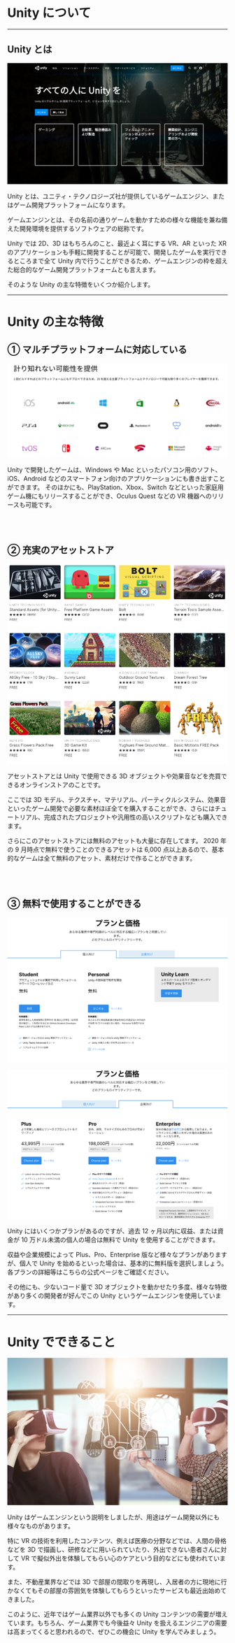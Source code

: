 # Unity について

<hr>

## Unity とは

![](img/image1.png)

Unity とは、ユニティ・テクノロジーズ社が提供しているゲームエンジン、またはゲーム開発プラットフォームになります。

ゲームエンジンとは、その名前の通りゲームを動かすための様々な機能を兼ね備えた開発環境を提供するソフトウェアの総称です。

Unity では 2D、3D はもちろんのこと、最近よく耳にする VR、AR といった XR のアプリケーションも手軽に開発することが可能で、開発したゲームを実行できるところまで全て Unity 内で行うことができるため、ゲームエンジンの枠を超えた総合的なゲーム開発プラットフォームとも言えます。

そのような Unity の主な特徴をいくつか紹介します。

<hr>

# Unity の主な特徴

## ① マルチプラットフォームに対応している

![](img/image2.png)

Unity で開発したゲームは、Windows や Mac といったパソコン用のソフト、iOS、Android などのスマートフォン向けのアプリケーションにも書き出すことができます。
そのほかにも、PlayStation、Xbox、Switch などといった家庭用ゲーム機にもリリースすることができ、Oculus Quest などの VR 機器へのリリースも可能です。

<br>
<br>

## ② 充実のアセットストア

![](img/image3.png)

アセットストアとは Unity で使用できる 3D オブジェクトや効果音などを売買できるオンラインストアのことです。

ここでは 3D モデル、テクスチャ、マテリアル、パーティクルシステム、効果音といったゲーム開発で必要な素材ほぼ全てを購入することができ、さらにはチュートリアル、完成されたプロジェクトや汎用性の高いスクリプトなども購入できます。

さらにこのアセットストアには無料のアセットも大量に存在してます。
2020 年の 9 月時点で無料で使うことのできるアセットは 6,000 点以上あるので、基本的なゲームは全て無料のアセット、素材だけで作ることができます。

<br>
<br>

## ③ 無料で使用することができる

![](img/image4.png)

![](img/image5.png)

Unity にはいくつかプランがあるのですが、過去 12 ヶ月以内に収益、または資金が 10 万ドル未満の個人の場合は無料で Unity を使用することができます。

収益や企業規模によって Plus、Pro、Enterprise 版など様々なプランがありますが、個人で Unity を始めるといった場合は、基本的に無料版を選択しましょう。
各プランの詳細等はこちらの公式ページをご確認ください。

その他にも、少ないコード量で 3D オブジェクトを動かせたり多度、様々な特徴があり多くの開発者が好んでこの Unity というゲームエンジンを使用しています。

---

# Unity でできること

![](img/vr.jpg)

Unity はゲームエンジンという説明をしましたが、用途はゲーム開発以外にも様々なものがあります。

特に VR の技術を利用したコンテンツ、例えば医療の分野などでは、人間の骨格などを 3D で描画し、研修などに用いられていたり、外出できない患者さんに対して VR で擬似外出を体験してもらい心のケアという目的などにも使われています。

また、不動産業界などでは 3D で部屋の間取りを再現し、入居者の方に現地に行かなくてもその部屋の雰囲気を体験してもらうといったサービスも最近出始めてきました。

このように、近年ではゲーム業界以外でも多くの Unity コンテンツの需要が増えています。もちろん、ゲーム業界でも今後益々 Unity を扱えるエンジニアの需要は高まってくると思われるので、ぜひこの機会に Unity を学んでみましょう。
